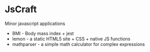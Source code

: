 # JsCraft
Minor javascript applications

* BMI - Body mass index + jest
* lemon - a static HTML5 site + CSS + native JS functions
* mathparser - a simple math calculator for complex expressions